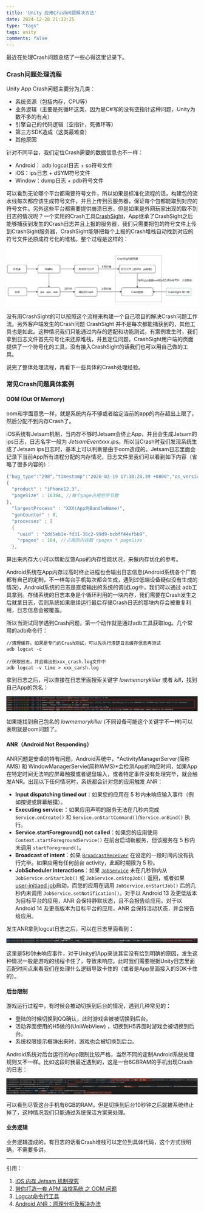 ```yaml
---
title: 'Unity 应用Crash问题解决方法'
date: 2024-12-28 21:32:25
type: "tags"
tags: unity
comments: false
---
```


最近在处理Crash问题总结了一些心得这里记录下。

### Crash问题处理流程

Unity App Crash问题主要分为几类：
* 系统资源（包括内存，CPU等）
* 业务逻辑（主要是死循环这类，因为是C#写的没有空指针这种问题，Unity为数不多的有点）
* 引擎自己的代码逻辑（空指针，死循环等）
* 第三方SDK造成（这类最难查）
* 其他原因

针对不同平台，我们定位Crash需要的数据信息也不一样：
* Android： adb logcat日志 + so符号文件
* iOS：ips日志 + dSYM符号文件
* Window：dump日志 + pdb符号文件

可以看到无论哪个平台都需要符号文件，所以如果是标准化流程的话，构建包的流水线每次都应该生成符号文件，并且上传到云服务器，保证每个包都能取到对应的符号文件。另外这些平台都需要提供崩溃日志，但是如果是外网玩家出现的取不到日志的情况呢？一个实用的Crash工具[CrashSight](https://crashsight.qq.com/)，App继承了CrashSight之后能够捕获到发生的Crash日志并且上报的服务器，我们只需要把包的符号文件上传到CrashSight服务器，CrashSight能够把每个上报的Crash堆栈自动找到对应的符号文件还原成符号化的堆栈。整个过程是这样的：

![](/images/crash/crashsight_flow.png)

没有用CrashSight的可以按照这个流程来构建一个自己项目的解决Crash问题工作流。另外客户端发生的Crash问题 CrashSight 并不是每次都能捕获到的，其他工具也是如此。这种情况我们只能通过内存的适配和功能测试，有案例发生时，我们拿到日志文件首先符号化来还原堆栈，并且定位问题。CrashSight用户端的页面提供了一个符号化的工具，没有接入CrashSight的话我们也可以用自己做的工具。

说完了整体处理流程，再看下一些具体的Crash处理经验。

### 常见Crash问题具体案例

#### OOM (Out Of Memory)

oom和字面意思一样，就是系统内存不够或者给定当前的app的内存超出上限了，然后分配不到内存Crash了。

iOS系统有Jetsam机制，当内存不够时Jetsam会终止App，并且会生成Jetsam的ips日志，日志名字一般为  *JetsamEventxxx.ips*。所以当Crash时我们发现系统生成了Jetsam ips日志时，基本上可以判断是由于oom造成的。Jetsam日志里面会记录下当前App所有进程分配的内存情况，日志文件里我们可以看到如下内容（省略了很多内容的）：
```c#
{"bug_type":"298","timestamp":"2020-03-19 17:30:28.39 +0800","os_version":"iPhone OS 13.3.1 (17D50)","incident_id":"7F111601-BC7A-4BD7-F468-CE3370053097"}
{
  "product" : "iPhone12,3",
  "pageSize" : 16384, //每个page占用的字节数
},
  "largestProcess" : "XXX(App的BundleName)",
  "genCounter" : 0,
  "processes" : [
  {
    "uuid" : "2dd5eb1e-fd31-36c2-99d9-bcbff44efbb9",
    "rpages" : 164, //占用的内存数 rpages * pageSize
  },
```

算出来内存大小可以帮助反馈App的内存性能状况，来做内存优化的参考。

Android系统在App内存过高时终止进程也会输出日志信息(Android系统各个厂商都有自己的定制，不一样每台手机每次都会生成，遇到过低端设备疑似没有生成的情况)，Android系统的日志是直接输出的系统的调试Log中，我们可以通过 adb工具拿到。存储系统的日志本身是个循环利用的一块内存，我们需要在Crash发生之后就拿日志，否则系统如果继续运行最后存储Crash日志的那块内存会被重复利用，日志信息会被覆盖。

所以当测试同学遇到Crash问题，第一个动作就是通过adb工具获取log。几个常用的adb命令行：

```shell
//清理缓存。如果是专门的Crash测试，可以先执行清楚日志缓存信息再测试
adb logcat -c

//获取日志，并且输出到xxx_crash.log文件中
adb logcat -v time > xxx_carsh.log
```

拿到日志之后，可以直接在日志里面搜索关键字 *lowmemorykiller* 或者 *kill*，找到自己App的包名：

![low_memory_killer](/images/crash/low_memory_killer.png)

如果能找到自己包名的 *lowmemorykiller* (不同设备可能这个关键字不一样)可以表明就是oom问题了。

#### ANR（Android Not Responding）

ANR问题是安卓的特有问题，Android系统中，*ActivityManagerServer(简称AMS) 和 WindowManagerServie(简称WMS)*会检测App的响应时间，如果App在特定时间无法响应屏幕触摸或者键盘输入，或者特定事件没有处理完毕，就会触发ANR。出现以下任何情况时，系统都会针对您的应用触发 ANR：

- **Input dispatching timed out**：如果您的应用在 5 秒内未响应输入事件（例如按键或屏幕触摸）。
- **Executing service:**：如果应用声明的服务无法在几秒内完成 `Service.onCreate()` 和 `Service.onStartCommand()`/`Service.onBind()` 执行。
- **Service.startForeground() not called**：如果您的应用使用 `Context.startForegroundService()` 在前台启动新服务，但该服务在 5 秒内未调用 `startForeground()`。
- **Broadcast of intent**：如果 [`BroadcastReceiver`](https://developer.android.com/reference/android/content/BroadcastReceiver?hl=zh-cn) 在设定的一段时间内没有执行完毕。如果应用有任何前台 activity，此超时期限为 5 秒。
- **JobScheduler interactions**：如果 [`JobService`](https://developer.android.com/reference/android/app/job/JobService?hl=zh-cn) 未在几秒钟内从 `JobService.onStartJob()` 或 `JobService.onStopJob()` 返回，或者如果[user-initiaed job](https://developer.android.com/reference/android/app/job/JobParameters?hl=zh-cn#isUserInitiatedJob())启动，而您的应用在调用 `JobService.onStartJob()` 后的几秒内未调用 `JobService.setNotification()`。对于以 Android 13 及更低版本为目标平台的应用，ANR 会保持静默状态，且不会报告给应用。对于以 Android 14 及更高版本为目标平台的应用，ANR 会保持活动状态，并会报告给应用。

发生ANR拿到logcat日志之后，可以在日志里面看到：

![anr](/images/crash/anr.jpg)

这里是5秒钟未响应事件，对于Unity的App来说其实没有给到明确的原因，发生这种情况一般是游戏的线程卡住了，导致未响应。此时我们需要根据Unity日志里面匹配时间点来看我们在处理什么逻辑导致卡住的（或者是App里面接入的SDK卡住的）。

#### 后台限制

游戏运行过程中，有时候会被动切换到后台的情况，遇到几种常见的：

* 登陆的时候切换到QQ确认，此时游戏会被被切换到后台。
* 活动界面使用的H5做的(UniWebView) ，切换到H5界面时游戏会被切换到后台。
* 系统权限提示框弹出来时，游戏也会被切换到后台。

Android系统对后台运行的App限制比较严格，当然不同的定制Android系统处理规则又不一样。比如这段时我最近遇到的，这是一台6GBRAM的手机出现Crash的日志：

![system_service](/images/crash/background_service.jpg)

可以看到尽管这台手机有6GB的RAM，但是切换到后台10秒钟之后就被系统终止掉了，这种情况我们只能通过系统保活方案来处理。

#### 业务逻辑

业务逻辑造成的，有日志的话看Crash堆栈可以定位到具体代码，这个方式很明确，不需要多讲。



---

引用：

1. [iOS 内存 Jetsam 机制探究](https://juejin.cn/post/6844903508848689166)
2. [带你打造一套 APM 监控系统 之 OOM 问题](https://cloud.tencent.com/developer/inventory/513/article/1662232)
3. [Logcat命令行工具](https://developer.android.com/tools/logcat?hl=zh-cn)
4. [Android ANR：原理分析及解决办法](https://juejin.cn/post/7018172565369651230)

